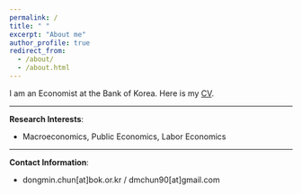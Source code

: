```yaml
---
permalink: /
title: " "
excerpt: "About me"
author_profile: true
redirect_from: 
  - /about/
  - /about.html
---
```


I am an Economist at the Bank of Korea. Here is my [CV](https://drive.google.com/file/d/1RuAM6H9exeOkiAa7oLN3fioIGGkwLlr5/view?usp=sharing).

-----
**Research Interests**:
* Macroeconomics, Public Economics, Labor Economics

-----
**Contact Information**:
* dongmin.chun[at]bok.or.kr / dmchun90[at]gmail.com

